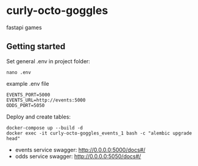 # curly-octo-goggles
fastapi games

## Getting started

Set general .env in project folder:

    nano .env
    
example .env file
    
    EVENTS_PORT=5000
    EVENTS_URL=http://events:5000
    ODDS_PORT=5050

Deploy and create tables:
    
    docker-compose up --build -d
    docker exec -it curly-octo-goggles_events_1 bash -c "alembic upgrade head"

- events service swagger: http://0.0.0.0:5000/docs#/
- odds service swagger: http://0.0.0.0:5050/docs#/
